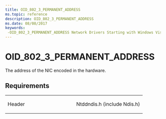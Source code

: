 ```yaml
---
title: OID_802_3_PERMANENT_ADDRESS
ms.topic: reference
description: OID_802_3_PERMANENT_ADDRESS
ms.date: 08/08/2017
keywords: 
 -OID_802_3_PERMANENT_ADDRESS Network Drivers Starting with Windows Vista
---
```


# OID\_802\_3\_PERMANENT\_ADDRESS





The address of the NIC encoded in the hardware.

## Requirements

<table>
<colgroup>
<col width="50%" />
<col width="50%" />
</colgroup>
<tbody>
<tr class="odd">
<td><p>Header</p></td>
<td>Ntddndis.h (include Ndis.h)</td>
</tr>
</tbody>
</table>

 

 





